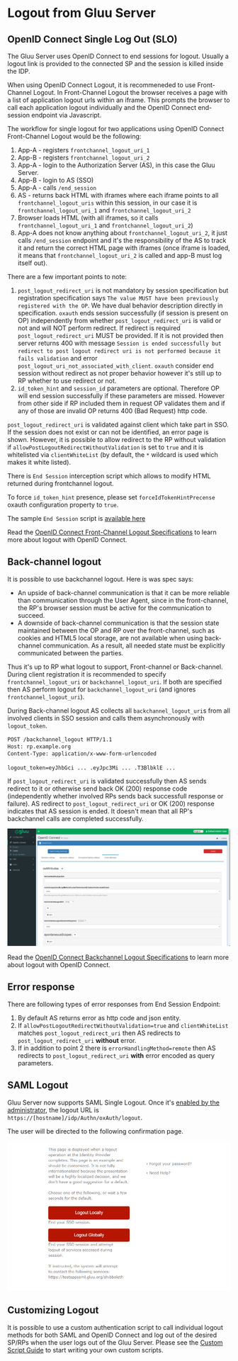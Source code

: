 # Logout from Gluu Server

## OpenID Connect Single Log Out (SLO)

The Gluu Server uses OpenID Connect to end sessions for logout. Usually a logout link is provided to the connected SP and the session 
is killed inside the IDP. 

When using OpenID Connect Logout, it is recommeneded to use Front-Channel Logout. In Front-Channel Logout the browser receives a page with a list of application logout urls within an iframe. This prompts the browser to call each application logout individually and the OpenID Connect end-session endpoint via Javascript. 

The workflow for single logout for two applications using OpenID Connect Front-Channel Logout would be the following:

1. App-A - registers `frontchannel_logout_uri_1`
2. App-B - registers `frontchannel_logout_uri_2`
3. App-A - login to the Authorization Server (AS), in this case the Gluu Server.
4. App-B - login to AS (SSO)
5. App-A - calls `/end_session`
6. AS - returns back HTML with iframes where each iframe points to all `frontchannel_logout_uris` within this session, in our case it is `frontchannel_logout_uri_1` and `frontchannel_logout_uri_2`
7. Browser loads HTML (with all iframes, so it calls `frontchannel_logout_uri_1` and `frontchannel_logout_uri_2`)
8. App-A does not know anything about `frontchannel_logout_uri_2`, it just calls `/end_session` endpoint and it's the responsibility of the AS to track it and return the correct HTML page with iframes (once iframe is loaded, it means that `frontchannel_logout_uri_2` is called and app-B must log itself out).

There are a few important points to note:

1. `post_logout_redirect_uri` is not mandatory by session specification but registration specification says `The value MUST have been previously registered with the OP`. We have dual behavior description directly in specification. `oxauth` ends session successfully (if session is present on OP) independently from whether `post_logout_redirect_uri` is valid or not and will NOT perform redirect. If redirect is required `post_logout_redirect_uri` MUST be provided. If it is not provided then server returns 400 with message `Session is ended successfully but redirect to post logout redirect uri is not performed because it fails validation` and error `post_logout_uri_not_associated_with_client`. `oxauth` consider end session without redirect as not proper behavior however it's still up to RP whether to use redirect or not.
2. `id_token_hint` and `session_id` parameters are optional. Therefore OP will end session successfully if these parameters are missed. However from other side if RP included them in request OP validates them and if any of those are invalid OP returns 400 (Bad Request) http code.

`post_logout_redirect_uri` is validated against client which take part in SSO. If the session does not exist or can not be identified, an error page is shown. However, it is possible to allow redirect to the RP without validation if `allowPostLogoutRedirectWithoutValidation` is set to `true` and it is whitelisted via `clientWhiteList` (by default, the `*` wildcard is used which makes it white listed).

There is `End Session` interception script which allows to modify HTML returned during frontchannel logout.

To force `id_token_hint` presence, please set `forceIdTokenHintPrecense` oxauth configuration property to `true`.

The sample `End Session` script is [available here](./sample-end-session.py)

Read the [OpenID Connect Front-Channel Logout Specifications](http://openid.net/specs/openid-connect-frontchannel-1_0.html) to learn more about logout with OpenID Connect.

## Back-channel logout

It is possible to use backchannel logout. Here is was spec says:

- An upside of back-channel communication is that it can be more reliable than communication through the User Agent, since in the front-channel, the RP's browser session must be active for the communication to succeed.
- A downside of back-channel communication is that the session state maintained between the OP and RP over the front-channel, such as cookies and HTML5 local storage, are not available when using back-channel communication. As a result, all needed state must be explicitly communicated between the parties.

Thus it's up to RP what logout to support, Front-channel or Back-channel.
During client registration it is recommended to specify `frontchannel_logout_uri` or `backchannel_logout_uri`. If both are specified then AS perform logout for `backchannel_logout_uri` (and ignores `frontchannel_logout_uri`). 

During Back-channel logout AS collects all `backchannel_logout_uri`s from all involved clients in SSO session and calls them asynchronously with `logout_token`.

```
POST /backchannel_logout HTTP/1.1
Host: rp.example.org
Content-Type: application/x-www-form-urlencoded

logout_token=eyJhbGci ... .eyJpc3Mi ... .T3BlbklE ...
```

If `post_logout_redirect_uri` is validated successfully then AS sends redirect to it or otherwise send back OK (200) response code (independently whether involved RPs sends back successfull response or failure).
AS redirect to `post_logout_redirect_uri` or OK (200) response indicates that AS session is ended. It doesn't mean that all RP's backchannel calls are completed successfully.

![image](../img/openid/backchannel-client-ui.png)

Read the [OpenID Connect Backchannel Logout Specifications](https://openid.net/specs/openid-connect-backchannel-1_0.html) to learn more about logout with OpenID Connect.

## Error response

There are following types of error responses from End Session Endpoint:
1. By default AS returns error as http code and json entity.
2. If `allowPostLogoutRedirectWithoutValidation=true` and `clientWhiteList` matches `post_logout_redirect_uri` then AS redirects to `post_logout_redirect_uri` **without** error.
3. If in addition to point 2 there is `errorHandlingMethod=remote` then AS redirects to `post_logout_redirect_uri` **with** error encoded as query parameters.

## SAML Logout
Gluu Server now supports SAML Single Logout. Once it's [enabled by the administrator](../admin-guide/saml.md#saml-single-logout), the logout URL is `https://[hostname]/idp/Authn/oxAuth/logout`.

The user will be directed to the following confirmation page.

![SAML2 SLO Confirmation Page](../img/saml/saml_slo_confirm.png)

## Customizing Logout
It is possible to use a custom authentication script to call individual logout methods for both SAML and OpenID Connect and log out of the desired SP/RPs when the user logs out of the Gluu Server. Please see the [Custom Script Guide](../authn-guide/customauthn.md) to start writing your own custom scripts. 
